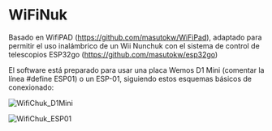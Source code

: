 # WiFiNuk

 Basado en WifiPAD (https://github.com/masutokw/WiFiPad), adaptado para permitir el uso inalámbrico de un Wii Nunchuk con el sistema de control de telescopios ESP32go (https://github.com/masutokw/esp32go)

 El software está preparado para usar una placa Wemos D1 Mini (comentar la línea #define ESP01) o un ESP-01, siguiendo estos esquemas básicos de conexionado:

![WifiChuk_D1Mini](https://github.com/user-attachments/assets/2b33e551-6047-46c6-8b99-b5dcfde3c894)

![WifiChuk_ESP01](https://github.com/user-attachments/assets/ebe15ae3-2dde-4333-a078-cf286f8b1d27)
